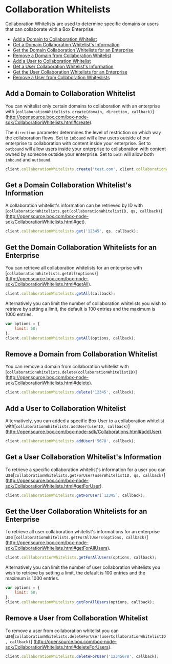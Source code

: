 Collaboration Whitelists
========================

Collaboration Whitelists are used to determine specific domains or users that can collaborate 
with a Box Enterprise. 

* [Add a Domain to Collaboration Whitelist](#add-a-domain-to-collaboration-whitelist)
* [Get a Domain Collaboration Whitelist's Information](#get-a-domain-collaboration-whitelists-information)
* [Get the Domain Collaboration Whitelists for an Enterprise](#get-the-domain-collaboration-whitelists-for-an-enterprise)
* [Remove a Domain from Collaboration Whitelist](#remove-a-domain-from-collaboration-whitelist)
* [Add a User to Collaboration Whitelist](#add-a-user-to-collaboration-whitelist)
* [Get a User Collaboration Whitelist's Information](#get-a-user-collaboration-whitelists-information)
* [Get the User Collaboration Whitelists for an Enterprise](#get-the-user-collaboration-whitelists-for-an=enterprise)
* [Remove a User from Collaboration Whiteslists](#remove-a-user-from-collaboration-whitelists)

Add a Domain to Collaboration Whitelist
---------------------------------------

You can whitelist only certain domains to collaboration with an enterprise with
[`collaborationWhitelists.create(domain, direction, callback)`]
(http://opensource.box.com/box-node-sdk/CollaborationWhitelists.html#create).

The `direction` parameter determines the level of restriction on which way the collaboration flows. Set to `inbound` will allow users outside of our enterprise to collaboration with content inside your enterprise. Set to `outbound` will allow users inside your enterprise to collaboration with content owned by someone outside your enterprise. Set to `both` will allow both `inbound` and `outbound`.

```js
client.collaborationWhitelists.create('test.com', client.collaborationWhitelistDirections.INBOUND, callback);
```

Get a Domain Collaboration Whitelist's Information
--------------------------------------------------

A collaboration whitelist's information can be retrieved by ID with
[`collaborationWhitelists.get(collaborationWhitelistID, qs, callback)`]
(http://opensource.box.com/box-node-sdk/CollaborationWhitelists.html#get).

```js
client.collaborationWhitelists.get('12345', qs, callback);
```

Get the Domain Collaboration Whitelists for an Enterprise
---------------------------------------------------------

You can retrieve all collaboration whitelists for an enterprise with
[`collaborationWhitelists.getAll(options)`]
(http://opensource.box.com/box-node-sdk/CollaborationWhitelists.html#getAll).

```js
client.collaborationWhitelists.getAll(callback);
```

Alternatively you can limit the number of collaboration whitelists you wish to retrieve by setting a limit, the default is 100 entries and the maximum is 1000 entries.

```js
var options = {
    limit: 50;
};
client.collaborationWhitelists.getAll(options, callback);
```

Remove a Domain from Collaboration Whitelist
--------------------------------------------

You can remove a domain from collaboration whitelist with
[`collaborationWhitelists.delete(collaborationWhitelistID)`]
(http://opensource.box.com/box-node-sdk/CollaborationWhitelists.html#delete).

```js
client.collaborationWhitelists.delete('12345', callback);
```

Add a User to Collaboration Whitelist
-------------------------------------

Alternatively, you can added a specific Box User to a collaboration whitelist with[`collaborationWhitelists.addUser(userID, callback)`]
(http://opensource.box.com/box-node-sdk/Collaborations.html#addUser).

```js
client.collaborationWhitelists.addUser('5678', callback);
```

Get a User Collaboration Whitelist's Information
------------------------------------------------

To retrieve a specific collaboration whitelist's information for a user you can use[`collaborationWhitelists.getForUser(userWhitelistID, qs, callback)`]
(http://opensource.box.com/box-node-sdk/CollaborationWhitelists.html#getForUser).

```js
client.collaborationWhitelists.getForUser(`12345`, callback);
```

Get the User Collaboration Whitelists for an Enterprise
-------------------------------------------------------

To retrieve all user collaboration whitelist's informations for an enterprise use
[`collaborationWhitelists.getForAllUsers(options, callback)`]
(http://opensource.box.com/box-node-sdk/CollaborationWhitelists.html#getForAllUsers).

```js
client.colllaborationWhitelists.getForAllUsers(options, callback);
```

Alternatively you can limit the number of user collaboration whitelists you wish to retrieve by setting a limit, the default is 100 entries and the maximum is 1000 entries.

```js
var options = {
    limit: 50;
};
client.collaborationWhitelists.getForAllUsers(options, callback);
```

Remove a User from Collaboration Whitelist
------------------------------------------

To remove a user from collaboration whitelist you can use[`collaborationWhitelists.deleteForUser(userCollaborationWhitelistID, callback)`]
(http://opensource.box.com/box-node-sdk/CollaborationWhitelists.html#deleteForUsers).

```js
client.collaborationWhitelists.deleteForUser('12345678', callback);
```